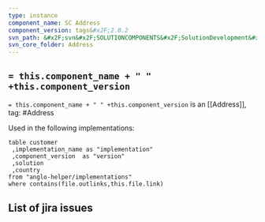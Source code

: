```yaml
---
type: instance
component_name: SC Address
component_version: tags&#x2F;2.0.2
svn_path: &#x2F;svn&#x2F;SOLUTIONCOMPONENTS&#x2F;SolutionDevelopment&#x2F;Address
svn_core_folder: Address
---
```


## `= this.component_name + " " +this.component_version`

`= this.component_name + " " +this.component_version` is an [[Address]],
tag: #Address

Used in the following implementations:
```dataview
table customer
 ,implementation_name as "implementation"
 ,component_version  as "version"
 ,solution
 ,country  
from "anglo-helper/implementations"
where contains(file.outlinks,this.file.link)
```


## List of jira issues
